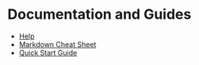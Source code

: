 <!-- generated by markdown-notes-tree -->

# Documentation and Guides

<!-- optional markdown-notes-tree directory description starts here -->

<!-- optional markdown-notes-tree directory description ends here -->

- [Help](help.md)
- [Markdown Cheat Sheet](markdown-cheat-sheet.md)
- [Quick Start Guide](quick-start.md)
